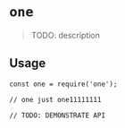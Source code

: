 # `one`

> TODO: description

## Usage

```
const one = require('one');

// one just one11111111

// TODO: DEMONSTRATE API
```
